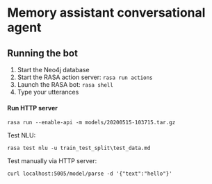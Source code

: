 # Memory assistant conversational agent

## Running the bot

1. Start the Neo4j database
2. Start the RASA action server: ``rasa run actions``
3. Launch the RASA bot: ``rasa shell``
4. Type your utterances

#### Run HTTP server
`rasa run --enable-api -m models/20200515-103715.tar.gz
`

Test NLU:

`rasa test nlu -u train_test_split\test_data.md`
 
 Test manually via HTTP server:
 
`curl localhost:5005/model/parse -d '{"text":"hello"}'`